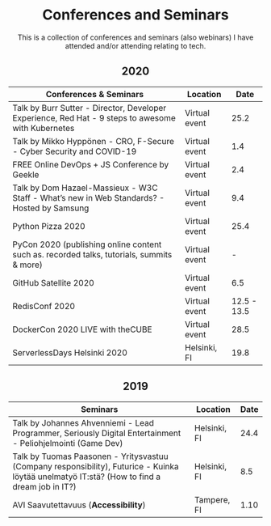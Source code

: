 <h1 align="center">
Conferences and Seminars
</h1>

<p align="center">
This is a collection of conferences and seminars (also webinars) I have attended and/or attending relating to tech.
</p>

<h2 align="center">
2020
</h2>

Conferences & Seminars | Location | Date
-----------|------|----------
Talk by Burr Sutter - Director, Developer Experience, Red Hat - 9 steps to awesome with Kubernetes | Virtual event | 25.2
Talk by Mikko Hyppönen - CRO, F-Secure - Cyber Security and COVID-19 | Virtual event | 1.4
FREE Online DevOps + JS Conference by Geekle | Virtual event | 2.4
Talk by Dom Hazael-Massieux - W3C Staff - What’s new in Web Standards? - Hosted by Samsung | Virtual event | 9.4
Python Pizza 2020 | Virtual event | 25.4
PyCon 2020 (publishing online content such as. recorded talks, tutorials, summits & more) | Virtual event | -
GitHub Satellite 2020 | Virtual event | 6.5
RedisConf 2020 | Virtual event | 12.5 - 13.5
DockerCon 2020 LIVE with theCUBE | Virtual event | 28.5
ServerlessDays Helsinki 2020 | Helsinki, FI | 19.8

<h2 align="center">
2019
</h2>

Seminars | Location | Date
-----------|------|----------
Talk by Johannes Ahvenniemi - Lead Programmer, Seriously Digital Entertainment - Peliohjelmointi (Game Dev) | Helsinki, FI | 24.4
Talk by Tuomas Paasonen - Yritysvastuu (Company responsibility), Futurice - Kuinka löytää unelmatyö IT:stä? (How to find a dream job in IT?) | Helsinki, FI | 8.5
AVI Saavutettavuus (**Accessibility**) | Tampere, FI | 1.10
